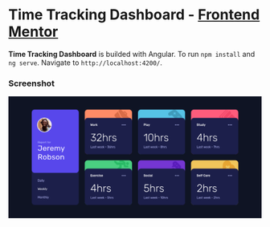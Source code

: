 # Time Tracking Dashboard - [Frontend Mentor](https://www.frontendmentor.io/challenges/time-tracking-dashboard-UIQ7167Jw)

**Time Tracking Dashboard** is builded with Angular. To run `npm install` and
`ng serve`. Navigate to `http://localhost:4200/`.

### Screenshot

![Time Tracking Dashboard](screenshots/time-tracking-dashboard-desktop.png)
